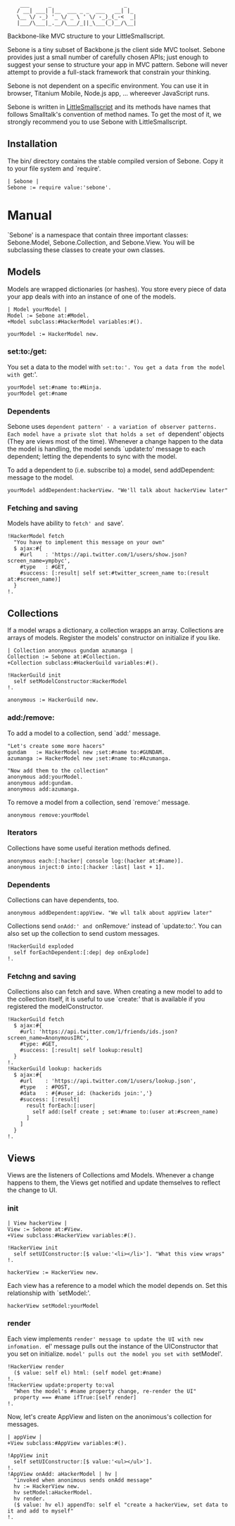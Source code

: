         ___      _                       _   
       / __| ___| |__  ___ _ _  ___   __| |_ 
       \__ \/ -_) '_ \/ _ \ ' \/ -_)_(_-<  _|
       |___/\___|_.__/\___/_||_\___(_)__/\__|
Backbone-like MVC structure to your LittleSmallscript.


Sebone is a tiny subset of Backbone.js the client side MVC toolset.
Sebone provides just a small number of carefully chosen APIs; just enough to suggest your sense to structure your app in MVC pattern. Sebone will never attempt to provide a full-stack framework that constrain your thinking.

Sebone is not dependent on a specific environment. You can use it in browser, Titanium Mobile, Node.js app, ... whereever JavaScript runs.

Sebone is written in <a href="https://github.com/ympbyc/LittleSmallscript">LittleSmallscript</a> and its methods have names that follows Smalltalk's convention of method names. To get the most of it, we strongly recommend you to use Sebone with LittleSmallscript.

Installation
------------
The bin/ directory contains the stable compiled version of Sebone. Copy it to your file system and `require'.

```smalltalk
| Sebone |
Sebone := require value:'sebone'.
```

Manual
======
`Sebone' is a namespace that contain three important classes: Sebone.Model, Sebone.Collection, and Sebone.View. You will be subclassing these classes to create your own classes.

Models
------
Models are wrapped dictionaries (or hashes). You store every piece of data your app deals with into an instance of one of the models.

```smalltalk
| Model yourModel |
Model := Sebone at:#Model.
+Model subclass:#HackerModel variables:#().

yourModel := HackerModel new.
```

### set:to:/get:
You set a data to the model with `set:to:'.
You get a data from the model with `get:'.

```smalltalk
yourModel set:#name to:#Ninja.
yourModel get:#name
```

### Dependents
Sebone uses `dependent pattern' - a variation of observer patterns. Each model have a private slot that holds a set of `dependent' objects (They are views most of the time). Whenever a change happen to the data the model is handling, the model sends `update:to' message to each dependent; letting the dependents to sync with the model.

To add a dependent to (i.e. subscribe to) a model, send addDependent: message to the model.

```smalltalk
yourModel addDependent:hackerView. "We'll talk about hackerView later"
```

### Fetching and saving
Models have ability to `fetch' and `save'. 

```smalltalk
!HackerModel fetch
  "You have to implement this message on your own"
  $ ajax:#{
    #url    : 'https://api.twitter.com/1/users/show.json?screen_name=ympbyc',
    #type   : #GET,
    #success: [:result| self set:#twitter_screen_name to:(result at:#screen_name)]
  }
!.
```

Collections
-----------
If a model wraps a dictionary, a collection wrapps an array. Collections are arrays of models.
Register the models' constructor on initialize if you like.

```smalltalk
| Collection anonymous gundam azumanga |
Collection := Sebone at:#Collection.
+Collection subclass:#HackerGuild variables:#().

!HackerGuild init
  self setModelConstructor:HackerModel
!.

anonymous := HackerGuild new.
```

### add:/remove:
To add a model to a collection, send `add:' message.

```smalltalk
"Let's create some more hacers"
gundam   := HackerModel new ;set:#name to:#GUNDAM.
azumanga := HackerModel new ;set:#name to:#Azumanga.

"Now add them to the collection"
anonymous add:yourModel.
anonymous add:gundam.
anonymous add:azumanga.
```

To remove a model from a collection, send `remove:' message.

```smalltalk
anonymous remove:yourModel
```

### Iterators
Collections have some useful iteration methods defined.

```smalltalk
anonymous each:[:hacker| console log:(hacker at:#name)].
anonymous inject:0 into:[:hacker :last| last + 1].
```

### Dependents
Collections can have dependents, too. 

```smalltalk
anonymous addDependent:appView. "We wll talk about appView later"
```

Collections send `onAdd:' and `onRemove:' instead of `update:to:'.
You can also set up the collection to send custom messages.

```smalltalk
!HackerGuild exploded
  self forEachDependent:[:dep| dep onExplode]
!.
```

### Fetchng and saving
Collections also can fetch and save.
When creating a new model to add to the collection itself, it is useful to use `create:' that is available if you registered the modelConstructor.

```smalltalk
!HackerGuild fetch
  $ ajax:#{
    #url: 'https://api.twitter.com/1/friends/ids.json?screen_name=AnonymousIRC',
    #type: #GET,
    #success: [:result| self lookup:result]
  }
!.
!HackerGuild lookup: hackerids
  $ ajax:#{
    #url    : 'https://api.twitter.com/1/users/lookup.json',
    #type   : #POST,
    #data   : #{#user_id: (hackerids join:','}
    #success: [:result| 
      result forEach:[:user|
        self add:(self create ; set:#name to:(user at:#screen_name)
      ]
    ]
  }
!.
```

Views
-----
Views are the listeners of Collections amd Models. Whenever a change happens to them, the Views get notified and update themselves to reflect the change to UI.

### init

```smalltalk
| View hackerView |
View := Sebone at:#View.
+View subclass:#HackerView variables:#().

!HackerView init
  self setUIConstructor:[$ value:'<li></li>']. "What this view wraps"
!.

hackerView := HackerView new.
```

Each view has a reference to a model which the model depends on. Set this relationship with `setModel:'.

```smalltalk
hackerView setModel:yourModel
```

### render

Each view implements `render' message to update the UI with new infomation.
`el' message pulls out the instance of the UIConstructor that you set on initialize.
`model' pulls out the model you set with `setModel'.

```smalltalk
!HackerView render
  ($ value: self el) html: (self model get:#name)
!.
!HackerView update:property to:val
  "When the model's #name property change, re-render the UI"
  property === #name ifTrue:[self render]
!.
```


Now, let's create AppView and listen on the anonimous's collection for messages.

```smalltalk
| appView |
+View subclass:#AppView variables:#().

!AppView init
  self setUIConstructor:[$ value:'<ul></ul>'].
!.
!AppView onAdd: aHackerModel | hv |
  "invoked when anonimous sends onAdd message"
  hv := HackerView new.
  hv setModel:aHackerModel.
  hv render.
  ($ value: hv el) appendTo: self el "create a hackerView, set data to it and add to myself"
!.
```